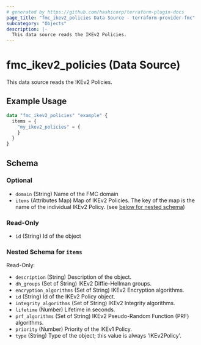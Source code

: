 ```yaml
---
# generated by https://github.com/hashicorp/terraform-plugin-docs
page_title: "fmc_ikev2_policies Data Source - terraform-provider-fmc"
subcategory: "Objects"
description: |-
  This data source reads the IKEv2 Policies.
---
```


# fmc_ikev2_policies (Data Source)

This data source reads the IKEv2 Policies.

## Example Usage

```terraform
data "fmc_ikev2_policies" "example" {
  items = {
    "my_ikev2_policies" = {
    }
  }
}
```

<!-- schema generated by tfplugindocs -->
## Schema

### Optional

- `domain` (String) Name of the FMC domain
- `items` (Attributes Map) Map of IKEv2 Policies. The key of the map is the name of the individual IKEv2 Policy. (see [below for nested schema](#nestedatt--items))

### Read-Only

- `id` (String) Id of the object

<a id="nestedatt--items"></a>
### Nested Schema for `items`

Read-Only:

- `description` (String) Description of the object.
- `dh_groups` (Set of String) IKEv2 Diffie-Hellman groups.
- `encryption_algorithms` (Set of String) IKEv2 Encryption algorithms.
- `id` (String) Id of the IKEv2 Policy object.
- `integrity_algorithms` (Set of String) IKEv2 Integrity algorithms.
- `lifetime` (Number) Lifetime in seconds.
- `prf_algorithms` (Set of String) IKEv2 Pseudo-Random Function (PRF) algorithms.
- `priority` (Number) Priority of the IKEv1 Policy.
- `type` (String) Type of the object; this value is always 'IKEv2Policy'.
